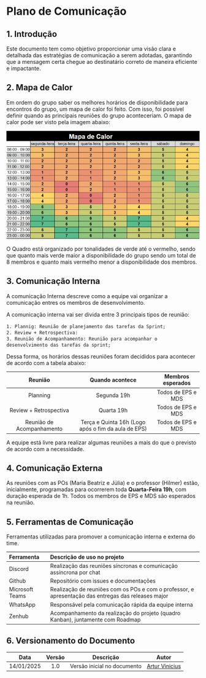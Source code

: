 # Plano de Comunicação


## 1. Introdução

Este documento tem como objetivo proporcionar uma visão clara e detalhada das estratégias de comunicação a serem adotadas, garantindo que a mensagem certa chegue ao destinatário correto de maneira eficiente e impactante.


## 2. Mapa de Calor

Em ordem do grupo saber os melhores horários de disponibilidade para encontros do grupo, um mapa de calor foi feito. Com isso, foi possível definir quando as principais reuniões do grupo aconteceriam. O mapa de calor pode ser visto pela imagem abaixo:

![Mapa de Calor](../assets/Mapa_de_Calor%20.jpg)

O Quadro está organizado por tonalidades de verde até o vermelho, sendo que quanto mais verde maior a disponibilidade do grupo sendo um total de 8 membros e quanto mais vermelho menor a disponibilidade dos membros.

## 3. Comunicação Interna

A comunicação Interna descreve como a equipe vai organizar a comunicação entres os membros de desenvolvimento.

A comunicação interna vai ser divida entre 3 principais tipos de reunião:

    1. Plannig: Reunião de planejamento das tarefas da Sprint;
    2. Review + Retrospectiva: 
    3. Reunião de Acompanhamento: Reunião para acompanhar o desenvolvimento das tarefas da sprint;

Dessa forma, os horários dessas reuniões foram decididos para acontecer de acordo com a tabela abaixo:

| Reunião | Quando acontece | Membros esperados |
| :-----: | :-------------: | :---------------: |
| Planning | Segunda 19h | Todos de EPS e MDS |
| Review + Retrospectiva | Quarta 19h | Todos de EPS e MDS |
| Reunião de Acompanhamento| Terça e Quinta 16h (Logo após o fim da aula de EPS) | Todos de EPS e MDS |

A equipe está livre para realizar algumas reuniões a mais do que o previsto de acordo com a necessidade.

## 4. Comunicação Externa

As reuniões com as POs (Maria Beatriz e Júlia) e o professor (Hilmer) estão, inicialmente, programadas para ocorrerem toda **Quarta-Feira 19h**, com duração esperada de 1h. Todos os membros de EPS e MDS são esperados na reunião.

## 5. Ferramentas de Comunicação

Ferramentas utilizadas para promover a comunicação interna e externa do time.

| Ferramenta | Descrição de uso no projeto |
| :--------- | :-------------------------- |
| Discord | Realização das reuniões síncronas e comunicação assíncrona por chat |
| Github | Repositório com issues e documentações |
| Microsoft Teams | Realização de reuniões com os POs e com o professor, e apresentação das entregas das releases major |
| WhatsApp | Responsável pela comunicação rápida da equipe interna |
| Zenhub | Acompanhamento da realização do projeto (quadro Kanban), juntamente com Roadmap |


## 6. Versionamento do Documento

| Data | Versão | Descrição | Autor |
| :-----: | :-------------: | :---------------: | :-: |
| 14/01/2025 | 1.0 | Versão inicial no documento | [Artur Vinicius](https://github.com/ArturVinicius) |



